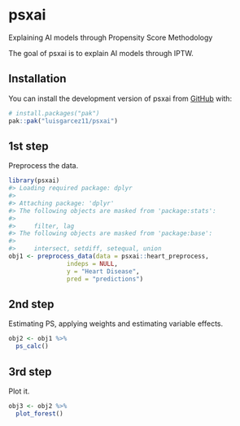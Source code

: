 
<!-- README.md is generated from README.Rmd. Please edit that file -->

# psxai

Explaining AI models through Propensity Score Methodology
<!-- badges: start --> <!-- badges: end -->

The goal of psxai is to explain AI models through IPTW.

## Installation

You can install the development version of psxai from
[GitHub](https://github.com/) with:

``` r
# install.packages("pak")
pak::pak("luisgarcez11/psxai")
```

## 1st step

Preprocess the data.

``` r
library(psxai)
#> Loading required package: dplyr
#> 
#> Attaching package: 'dplyr'
#> The following objects are masked from 'package:stats':
#> 
#>     filter, lag
#> The following objects are masked from 'package:base':
#> 
#>     intersect, setdiff, setequal, union
obj1 <- preprocess_data(data = psxai::heart_preprocess,
                indeps = NULL,
                y = "Heart Disease",
                pred = "predictions")
```

## 2nd step

Estimating PS, applying weights and estimating variable effects.

``` r
obj2 <- obj1 %>% 
  ps_calc()
```

## 3rd step

Plot it.

``` r
obj3 <- obj2 %>% 
  plot_forest()
```
